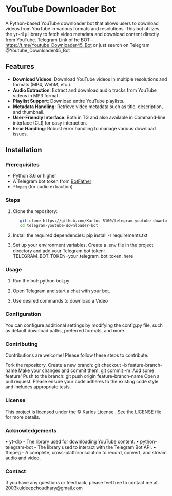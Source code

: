 # YouTube Downloader Bot

A Python-based YouTube downloader bot that allows users to download videos from YouTube in various formats and resolutions. This bot utilizes the `yt-dlp` library to fetch video metadata and download content directly from YouTube.
Telegram Link of he BOT - https://t.me/Youtube_Downloader45_Bot
or just search on Telegram @Youtube_Downloader45_Bot

## Features

- **Download Videos**: Download YouTube videos in multiple resolutions and formats (MP4, WebM, etc.).
- **Audio Extraction**: Extract and download audio tracks from YouTube videos in MP3 format.
- **Playlist Support**: Download entire YouTube playlists.
- **Metadata Handling**: Retrieve video metadata such as title, description, and thumbnail.
- **User-Friendly Interface**: Both in TG and also available in Command-line interface (CLI) for easy interaction.
- **Error Handling**: Robust error handling to manage various download issues.

## Installation 

### Prerequisites

- Python 3.6 or higher
- A Telegram bot token from [BotFather](https://core.telegram.org/bots#botfather)
- `ffmpeg` (for audio extraction)

### Steps

1. Clone the repository:
   ```sh
      git clone https://github.com/Karlos-5160/telegram-youtube-downloader-bot.git
      cd telegram-youtube-downloader-bot
2. Install the required dependencies:
      pip install -r requirements.txt
   
3. Set up your environment variables. Create a .env file in the project directory and add your Telegram bot token:
      TELEGRAM_BOT_TOKEN=your_telegram_bot_token_here
   
### Usage
1. Run the bot:
      python bot.py

2. Open Telegram and start a chat with your bot.
 
3. Use desired commands to download a Video

### Configuration
You can configure additional settings by modifying the config.py file, such as default download paths, preferred formats, and more.

### Contributing
Contributions are welcome! Please follow these steps to contribute:

Fork the repository.
Create a new branch: git checkout -b feature-branch-name
Make your changes and commit them: git commit -m 'Add some feature'
Push to the branch: git push origin feature-branch-name
Open a pull request.
Please ensure your code adheres to the existing code style and includes appropriate tests.

### License
This project is licensed under the © Karlos License . See the LICENSE file for more details.

### Acknowledgements
• yt-dlp - The library used for downloading YouTube content.
• python-telegram-bot - The library used to interact with the Telegram Bot API.
• ffmpeg - A complete, cross-platform solution to record, convert, and stream audio and video.

### Contact
If you have any questions or feedback, please feel free to contact me at 2003kuldeepchoudhary@gmail.com
